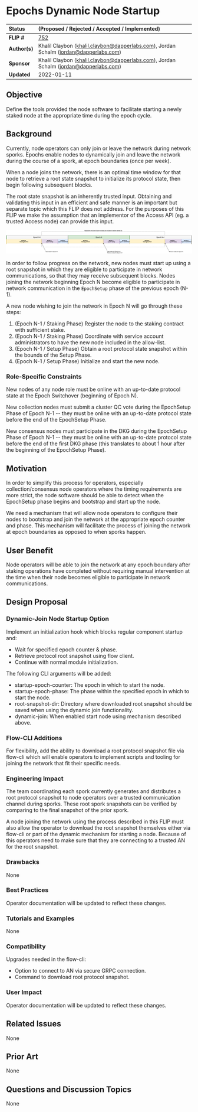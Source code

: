# Epochs Dynamic Node Startup

| Status        | (Proposed / Rejected / Accepted / Implemented)       |
:-------------- |:---------------------------------------------------- |
| **FLIP #**    | [752](https://github.com/onflow/flow/pull/752)       |
| **Author(s)** | Khalil Claybon (khalil.claybon@dapperlabs.com), Jordan Schalm (jordan@dapperlabs.com)       |
| **Sponsor**   | Khalil Claybon (khalil.claybon@dapperlabs.com), Jordan Schalm (jordan@dapperlabs.com)       |
| **Updated**   | 2022-01-11                                           |

## Objective

Define the tools provided the node software to facilitate starting a newly staked node at the appropriate
time during the epoch cycle.

## Background

Currently, node operators can only join or leave the network during network sporks. Epochs enable nodes to 
dynamically join and leave the network during the course of a spork, at epoch boundaries (once per week).

When a node joins the network, there is an optimal time window for that node to retrieve a root state snapshot
to initialize its protocol state, then begin following subsequent blocks. 

The root state snapshot is an inherently trusted input. Obtaining and validating this input in an efficient
and safe manner is an important but separate topic which this FLIP does not address. For the purposes of this FLIP
we make the assumption that an implementor of the Access API (eg. a trusted Access node) can provide this input. 

![Epoch Networking](20220111-node-operator-network-joining-improvements/Epoch_Diagrams_v3-Networking.png)

In order to follow progress on the network, new nodes must start up using a root snapshot in which they
are eligible to participate in network communications, so that they may receive subsequent blocks.
Nodes joining the network beginning Epoch N become eligible to participate in network communication in
the `EpochSetup` phase of the previous epoch (N-1). 

A new node wishing to join the network in Epoch N will go through these steps:
1. (Epoch N-1 / Staking Phase) Register the node to the staking contract with sufficient stake.
2. (Epoch N-1 / Staking Phase) Coordinate with service account administrators to have the new node included
in the allow-list.
3. (Epoch N-1 / Setup Phase) Obtain a root protocol state snapshot within the bounds of the Setup Phase.
4. (Epoch N-1 / Setup Phase) Initialize and start the new node. 

### Role-Specific Constraints

New nodes of any node role must be online with an up-to-date protocol state at the Epoch Switchover 
(beginning of Epoch N).

New collection nodes must submit a cluster QC vote during the EpochSetup Phase of Epoch N-1 -- 
they must be online with an up-to-date protocol state before the end of the EpochSetup Phase.

New consensus nodes must participate in the DKG during the EpochSetup Phase of Epoch N-1 -- 
they must be online with an up-to-date protocol state before the end of the first DKG phase 
(this translates to about 1 hour after the beginning of the EpochSetup Phase).

## Motivation

In order to simplify this process for operators, especially collection/consensus node operators where the timing
requirements are more strict, the node software should be able to detect when the EpochSetup phase begins and
bootstrap and start up the node. 

We need a mechanism that will allow node operators to configure their nodes to bootstrap and join the network 
at the appropriate epoch counter and phase. This mechanism will facilitate the process of joining the network 
at epoch boundaries as opposed to when sporks happen.

## User Benefit

Node operators will be able to join the network at any epoch boundary after staking operations have completed
without requiring manual intervention at the time when their node becomes eligible to participate in network communications.

## Design Proposal

### Dynamic-Join Node Startup Option

Implement an initialization hook which blocks regular component startup and: 
- Wait for specified epoch counter & phase.
- Retrieve protocol root snapshot using flow client.
- Continue with normal module initialization.

The following CLI arguments will be added:
- startup-epoch-counter: The epoch in which to start the node.
- startup-epoch-phase: The phase within the specified epoch in which to start the node.
- root-snapshot-dir: Directory where downloaded root snapshot should be saved when using
  the dynamic join functionality.
- dynamic-join: When enabled start node using mechanism described above.

### Flow-CLI Additions

For flexibility, add the ability to download a root protocol snapshot file via flow-cli which will enable 
operators to implement scripts and tooling for joining the network that fit their specific needs.

### Engineering Impact

The team coordinating each spork currently generates and distributes a root protocol snapshot 
to node operators over a trusted communication channel during sporks. These root spork snapshots
can be verified by comparing to the final snapshot of the prior spork.

A node joining the network using the process described in this FLIP must also 
allow the operator to download the root snapshot themselves either via flow-cli or part of the 
dynamic mechanism for starting a node. Because of this operators need to make sure that they are connecting 
to a trusted AN for the root snapshot.

### Drawbacks

None

### Best Practices

Operator documentation will be updated to reflect these changes.

### Tutorials and Examples

None

### Compatibility

Upgrades needed in the flow-cli:
- Option to connect to AN via secure GRPC connection.
- Command to download root protocol snapshot.

### User Impact

Operator documentation will be updated to reflect these changes.

## Related Issues

None

## Prior Art

None

## Questions and Discussion Topics

None
